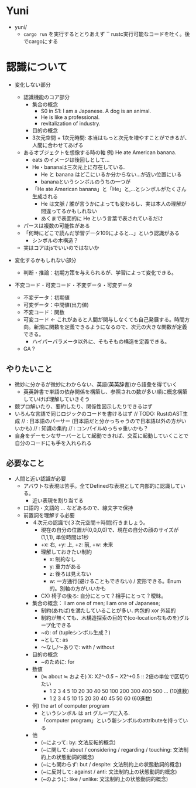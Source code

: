 # Yuni
- yuni/
  - `cargo run` を実行するととりあえず `` rustc実行可能なコードを吐く。後でcargoにする

# 認識について
- 変化しない部分
  - 認識機能のコア部分
    - 集合の概念
      - S0 in S1:  I am a Japanese. A dog is an animal.
      - He is like a professional.
      - revitalization of industry.
    - 目的の概念
    - 3次元空間 + 1次元時間: 本当はもっと次元を増やすことができるが、人間に合わせてあげる
  - あるオブジェクトを想像する時の軸 例) He ate American banana.
    - eats のイメージは後回しとして...
    - He・bananaは三次元上に存在している.
      - He と banana はどこにいるか分からない...が近い位置にいる
      - bananaというシンボルのうちの一つが
    - 「He ate American banana」と「He」と,...とシンボルがたくさん生成される
      - He は文脈 / 誰が言うかによっても変わるし、実は本人の理解が間違ってるかもしれない
      - あくまで表面的に He という言葉で表されているだけ
  - パースは複数の可能性がある
  - 「何時にどこで読んだ学習データ109によると...」という認識がある
    - シンボルの木構造？
  - 実はコアはjsでいいのではないか

- 変化するかもしれない部分
  - 判断・推論：初期方策を与えられるが、学習によって変化できる。
- 不変コード・可変コード・不変データ・可変データ
  - 不変データ：初期値
  - 可変データ：中間値(出力値)
  - 不変コード：関数
  - 可変コード <- これがあると人間が関与しなくても自己発展する。時間方向。新規に関数を定義できるようになるので、次元の大きな関数が定義できる。
    - ハイパーパラメータ以外に、そもそもの構造を定義できる。
  - GA？


## やりたいこと
- 微妙に分かるが微妙にわからない、英語(英英辞書)から語彙を得ていく
  - 英英辞書で単語の依存関係を構築し、参照されの数が多い順に概念構築していけば理解していきそう
- 競プロ解いたり、要約したり、関係性図示したりできるはず
- いろんな言語で同じロジックのコードを書けるはず
    // TODO: RustのAST生成
    //     : 日本語のパーサー (日本語だと分かっちゃうので日本語以外の方がいいかも)
    //     : 知識の集約
    //     : コンパイルめっちゃ重いかも？
- 自身をデーモンなサーバーとして起動できれば、交互に起動していくことで自分のコードにも手を入れられる

## 必要なこと
- 人間と近い認識が必要
  - アバウトな表現は苦手。全てDefinedな表現として内部的に認識している。
    - 近い表現を割り当てる
  - 口語的・文語的 ... などあるので、線文字で保持
  - 前置詞を理解する必要
    - ４次元の認識で(３次元空間＋時間)行きましょう。
      - 現在の自分の位置が(0,0,0,0)で、現在の自分の顔のサイズが(1,1,1), 単位時間は1秒
      - +x: 右, +y: 上, +z: 前, +w: 未来
      - 理解しておきたい制約
        - x: 制約なし
        - y: 重力がある
        - z: 後ろは見えない
        - w: 一方通行(避けることもできない) / 変形できる。Enum的。別軸の方がいいかも
      - CX) 椅子の後ろ: 自分にとって？相手にとって？曖昧。
    - 集合の概念： I am one of men; I am one of Japanese;
      - 制約(あれば)を満たしていることが多い. 内包的 xor 外延的
      - 制約が無くても、木構造探索の目的で(co-locationなものを)グループ化できる
      - ~の: of (tupleシンボル生成？)
      - ~として: as
      - 〜なし/〜ありで: with / without
    - 目的の概念
      - ~のために: for
    - 数値
      - (≒ about ≒ およそ) X: X*2^-0.5 ~ X*2^+0.5  :: 2倍の単位で区切りたい
        - 1 2 3 4 5 10 20 30 40 50 100 200 300 400 500 ... (10進数)
        - 1 2 3 4 5 10 15 20 30 40 45 50 60 (60進数)
    - 例) the art of computer program
      - というシンボル は art グループに入る.
      - 「computer program」という新シンボルのattributeを持っている
    - 他
      - (~によって: by: 文法反転的概念)
      - (~に関して: about / considering / regarding / touching: 文法制約上の状態動詞的概念)
      - (~にも関わらず: but / despite: 文法制約上の状態動詞的概念)
      - (~に反対して: against / anti: 文法制約上の状態動詞的概念)
      - (~のように: like / unlike: 文法制約上の状態動詞的概念)
